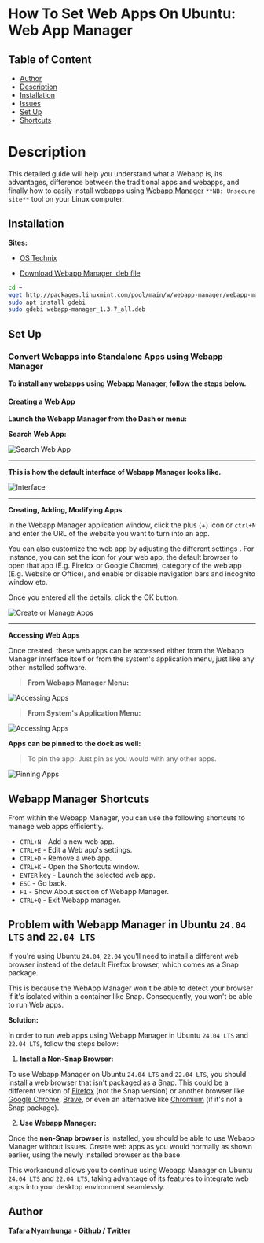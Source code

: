 # How To Set Web Apps On Ubuntu: Web App Manager

## Table of Content
- [Author](#author)
- [Description](#description)
- [Installation](#installation)
- [Issues](#problem-with-webapp-manager-in-ubuntu-2404-lts-and-2204-lts)
- [Set Up](#set-up)
- [Shortcuts](#webapp-manager-shortcuts)

# Description

This detailed guide will help you understand what a Webapp is, its advantages, difference between the traditional apps and webapps, and finally how to easily install webapps using [Webapp Manager](http://packages.linuxmint.com/pool/main/w/webapp-manager/) `**NB: Unsecure site**` tool on your Linux computer.

## Installation

**Sites:**

- [OS Technix](https://ostechnix.com/linux-mint-webapp-manager/)

- [Download Webapp Manager .deb file](http://packages.linuxmint.com/search.php?release=any%C2%A7ion=any&keyword=webapp-manager)

```bash
cd ~
wget http://packages.linuxmint.com/pool/main/w/webapp-manager/webapp-manager_1.3.7_all.deb
sudo apt install gdebi
sudo gdebi webapp-manager_1.3.7_all.deb
```

## Set Up

### Convert Webapps into Standalone Apps using Webapp Manager

**To install any webapps using Webapp Manager, follow the steps below.**

#### Creating a Web App

**Launch the Webapp Manager from the Dash or menu:**

**Search Web App:**

![Search Web App](images/webapp.png)
___

**This is how the default interface of Webapp Manager looks like.**

![Interface](images/interface.png)
___

**Creating, Adding, Modifying Apps**

In the Webapp Manager application window, click the plus (+) icon or `ctrl+N` and enter the URL of the website you want to turn into an app.

You can also customize the web app by adjusting the different settings . For instance, you can set the icon for your web app, the default browser to open that app (E.g. Firefox or Google Chrome), category of the web app (E.g. Website or Office), and enable or disable navigation bars and incognito window etc.

Once you entered all the details, click the OK button.

![Create or Manage Apps](images/create.png)
___

**Accessing Web Apps**

Once created, these web apps can be accessed either from the Webapp Manager interface itself or from the system's application menu, just like any other installed software.

> **From Webapp Manager Menu:**

![Accessing Apps](images/apps.png)

> **From System's Application Menu:**

![Accessing Apps](images/search.png)

**Apps can be pinned to the dock as well:**

> To pin the app: Just pin as you would with any other apps.

![Pinning Apps](images/pinned_to_dock.png)

## Webapp Manager Shortcuts

From within the Webapp Manager, you can use the following shortcuts to manage web apps efficiently.

- `CTRL+N` - Add a new web app.
- `CTRL+E` - Edit a Web app's settings.
- `CTRL+D` - Remove a web app.
- `CTRL+K` - Open the Shortcuts window.
- `ENTER` key - Launch the selected web app.
- `ESC` - Go back.
- `F1` - Show About section of Webapp Manager.
- `CTRL+Q` - Exit Webapp manager.

## Problem with Webapp Manager in Ubuntu `24.04 LTS` and `22.04 LTS`

If you're using Ubuntu `24.04`, `22.04` you'll need to install a different web browser instead of the default Firefox browser, which comes as a Snap package.

This is because the WebApp Manager won't be able to detect your browser if it's isolated within a container like Snap. Consequently, you won't be able to run Web apps.

**Solution:**

In order to run web apps using Webapp Manager in Ubuntu `24.04 LTS` and `22.04 LTS`, follow the steps below:

1. **Install a Non-Snap Browser:**

To use Webapp Manager on Ubuntu `24.04 LTS` and `22.04 LTS`, you should install a web browser that isn't packaged as a Snap. This could be a different version of [Firefox](https://www.mozilla.org/en-US/firefox/) (not the Snap version) or another browser like [Google Chrome](https://www.google.com/chrome/), [Brave](https://brave.com/download/), or even an alternative like [Chromium](https://www.chromium.org/) (if it's not a Snap package).

2. **Use Webapp Manager:**

Once the **non-Snap browser** is installed, you should be able to use Webapp Manager without issues. Create web apps as you would normally as shown earlier, using the newly installed browser as the base.

This workaround allows you to continue using Webapp Manager on Ubuntu `24.04 LTS` and `22.04 LTS`, taking advantage of its features to integrate web apps into your desktop environment seamlessly.

## Author

**Tafara Nyamhunga  - [Github](https://github.com/tafara-n) / [Twitter](https://twitter.com/tafaranyamhunga)**
